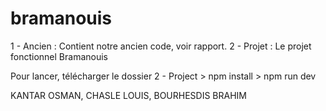 # bramanouis

1 - Ancien : Contient notre ancien code, voir rapport.
2 - Projet : Le projet fonctionnel Bramanouis

Pour lancer, télécharger le dossier 2 - Project > npm install > npm run dev

KANTAR OSMAN, 
CHASLE LOUIS, 
BOURHESDIS BRAHIM
